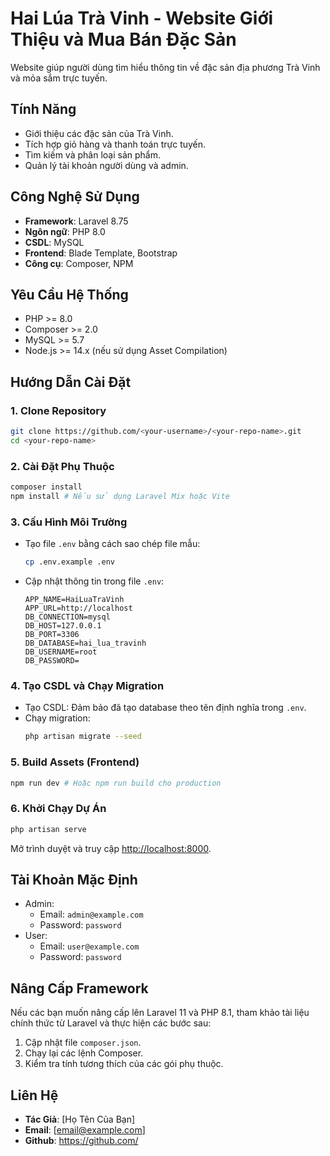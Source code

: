 # Hai Lúa Trà Vinh - Website Giới Thiệu và Mua Bán Đặc Sản

Website giúp người dùng tìm hiểu thông tin về đặc sản địa phương Trà Vinh và mỏa sắm trực tuyến.

## Tính Năng
- Giới thiệu các đặc sản của Trà Vinh.
- Tích hợp giỏ hàng và thanh toán trực tuyến.
- Tìm kiếm và phân loại sản phẩm.
- Quản lý tài khoản người dùng và admin.

## Công Nghệ Sử Dụng
- **Framework**: Laravel 8.75
- **Ngôn ngữ**: PHP 8.0
- **CSDL**: MySQL
- **Frontend**: Blade Template, Bootstrap
- **Công cụ**: Composer, NPM

## Yêu Cầu Hệ Thống
- PHP >= 8.0
- Composer >= 2.0
- MySQL >= 5.7
- Node.js >= 14.x (nếu sử dụng Asset Compilation)

## Hướng Dẫn Cài Đặt
### 1. Clone Repository
```bash
git clone https://github.com/<your-username>/<your-repo-name>.git
cd <your-repo-name>
```

### 2. Cài Đặt Phụ Thuộc
```bash
composer install
npm install # Nếu sử dụng Laravel Mix hoặc Vite
```

### 3. Cấu Hình Môi Trường
- Tạo file `.env` bằng cách sao chép file mẫu:
  ```bash
  cp .env.example .env
  ```
- Cập nhật thông tin trong file `.env`:
  ```env
  APP_NAME=HaiLuaTraVinh
  APP_URL=http://localhost
  DB_CONNECTION=mysql
  DB_HOST=127.0.0.1
  DB_PORT=3306
  DB_DATABASE=hai_lua_travinh
  DB_USERNAME=root
  DB_PASSWORD=
  ```

### 4. Tạo CSDL và Chạy Migration
- Tạo CSDL:
  Đảm bảo đã tạo database theo tên định nghĩa trong `.env`.
- Chạy migration:
  ```bash
  php artisan migrate --seed
  ```
  
### 5. Build Assets (Frontend)
```bash
npm run dev # Hoặc npm run build cho production
```

### 6. Khởi Chạy Dự Án
```bash
php artisan serve
```
Mở trình duyệt và truy cập [http://localhost:8000](http://localhost:8000).

## Tài Khoản Mặc Định
- Admin:
  - Email: `admin@example.com`
  - Password: `password`
- User:
  - Email: `user@example.com`
  - Password: `password`

## Nâng Cấp Framework
Nếu các bạn muốn nâng cấp lên Laravel 11 và PHP 8.1, tham khảo tài liệu chính thức từ Laravel và thực hiện các bước sau:
1. Cập nhật file `composer.json`.
2. Chạy lại các lệnh Composer.
3. Kiểm tra tính tương thích của các gói phụ thuộc.

## Liên Hệ
- **Tác Giả**: [Họ Tên Của Bạn]
- **Email**: [email@example.com]
- **Github**: [https://github.com/<your-username>](https://github.com/<your-username>)
